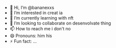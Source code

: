 - 👋 Hi, I’m @bananexxs
- 👀 I’m interested in creat ia
- 🌱 I’m currently learning with nft
- 💞️ I’m looking to collaborate on desenvolvate thing
- 📫 How to reach me i don't no
- 😄 Pronouns: him his
- ⚡ Fun fact: ...

<!---
bananexxs/bananexxs is a ✨ special ✨ repository because its `README.md` (this file) appears on your GitHub profile.
You can click the Preview link to take a look at your changes.
--->
